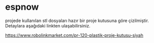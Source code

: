 # espnow

projede kullanılan stl dosyaları hazır bir proje kutusuna göre çizilmiştir. Detaylara aşağıdaki linkten ulaşabilirsiniz.

https://www.robolinkmarket.com/pr-120-plastik-proje-kutusu-siyah
